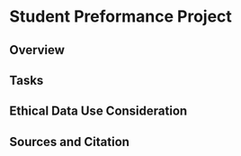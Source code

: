 # Student Preformance Project
## Overview
## Tasks
## Ethical Data Use Consideration
## Sources and Citation

